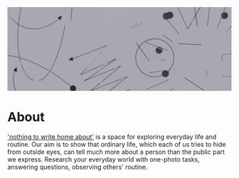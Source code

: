 [![](https://github.com/ilyagehtman/nwha-mobile/blob/main/assets/githubbanner.png?raw=true)](https://nwha2.com/)
<br />

# About

['nothing to write home about'](https://www.nwha2.com) is a space for exploring everyday life and routine. Our aim is to show that ordinary life,
which each of us tries to hide from outside eyes, can tell much more about a person than the public part we express.
Research your everyday world with one-photo tasks, answering questions, observing others' routine.

